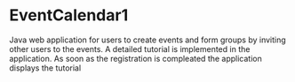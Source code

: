 # EventCalendar1
Java web application for users to create events and form groups by inviting other users to the events.
A detailed tutorial is implemented in the application. As soon as the registration is compleated the 
application displays the tutorial
